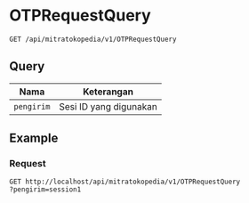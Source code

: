 # OTPRequestQuery
```
GET /api/mitratokopedia/v1/OTPRequestQuery
```
## Query

Nama | Keterangan
--- | ---
`pengirim` | Sesi ID yang digunakan

## Example
### Request

```
GET http://localhost/api/mitratokopedia/v1/OTPRequestQuery
?pengirim=session1
```